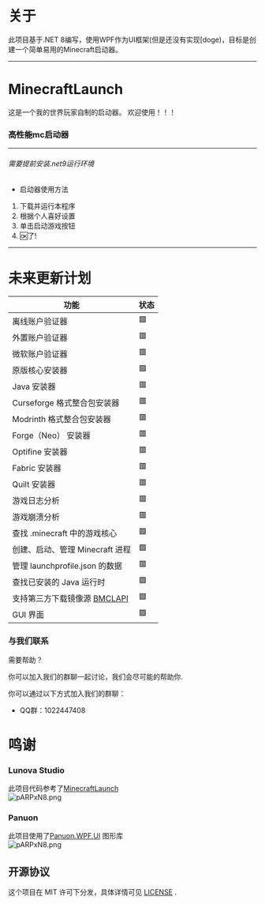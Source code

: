 ﻿# 关于
此项目基于.NET 8编写，使用WPF作为UI框架(但是还没有实现[doge)，目标是创建一个简单易用的Minecraft启动器。
***
# MinecraftLaunch
这是一个我的世界玩家自制的启动器。
欢迎使用！！！  
### ~~高性能~~mc启动器
***
###### 需要提前安装.net9运行环境  
* 启动器使用方法  
1. 下载并运行本程序
2. 根据个人喜好设置
3. 单击启动游戏按钮
4. 🆗了!
***
# 未来更新计划
| 功能                                                       | 状态 |
|----------------------------------------------------------|----|
| 离线账户验证器                                                  | 🟩 |
| 外置账户验证器                                                  | 🟥 |
| 微软账户验证器                                                  | 🟥 |
| 原版核心安装器                                                  | 🟩 |
| Java 安装器                                                 | 🟥 |
| Curseforge 格式整合包安装器                                      | 🟥 |
| Modrinth 格式整合包安装器                                        | 🟥 |
| Forge（Neo） 安装器                                           | 🟥 |
| Optifine 安装器                                             | 🟥 |
| Fabric 安装器                                               | 🟥 |
| Quilt 安装器                                                | 🟥 | 
| 游戏日志分析                                                   | 🟥 |
| 游戏崩溃分析                                                   | 🟥 |
| 查找 .minecraft 中的游戏核心                                     | 🟩 |
| 创建、启动、管理 Minecraft 进程                                    | 🟩 |
| 管理 launchprofile.json 的数据                                | 🟥 |
| 查找已安装的 Java 运行时                                          | 🟩 |
| 支持第三方下载镜像源 [BMCLAPI](https://bmclapidoc.bangbang93.com/) | 🟩 |
| GUI 界面                                                   | 🟩 |
### 与我们联系

需要帮助？

你可以加入我们的群聊一起讨论，我们会尽可能的帮助你.

你可以通过以下方式加入我们的群聊：

- QQ群：1022447408

# 鸣谢
### Lunova Studio
此项目代码参考了[MinecraftLaunch](https://github.com/Lunova-Studio/MinecraftLaunch)  
<img src="https://lunova.studio/wp-content/uploads/2025/07/MinecraftLaunch-scaled.png" alt="pARPxN8.png" border="0" />  
### Panuon
此项目使用了[Panuon.WPF.UI](https://github.com/Panuon/Panuon.WPF.UI)  图形库<br>
<img src="https://avatars.githubusercontent.com/u/82140110?s=200&v=4" alt="pARPxN8.png" border="0" />  


## 开源协议

这个项目在 MIT 许可下分发，具体详情可见 [LICENSE](LICENSE.txt) .